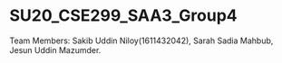 # SU20_CSE299_SAA3_Group4
Team Members:
Sakib Uddin Niloy(1611432042),
Sarah Sadia Mahbub,
Jesun Uddin Mazumder.


